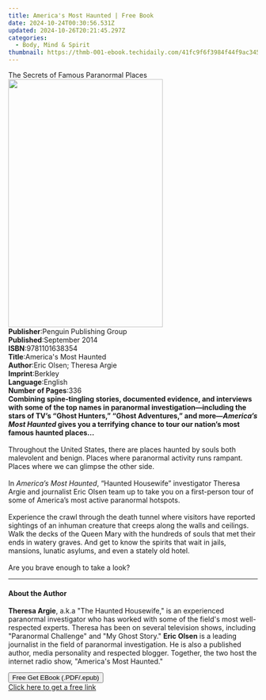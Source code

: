 ```yaml
---
title: America's Most Haunted | Free Book
date: 2024-10-24T00:30:56.531Z
updated: 2024-10-26T20:21:45.297Z
categories:
  - Body, Mind & Spirit
thumbnail: https://thmb-001-ebook.techidaily.com/41fc9f6f3984f44f9ac345de36cc5a971bdf3a4f866fb2077a8c9cb85c7f5ca0.jpg
---
```

<main id="book-container">
  <div class="flex flex-col">
    <div class="book-brief flex-1 py-6 px-4 sm:p-6 md:py-10 md:px-8">
      <!-- brief-->
      <div class="book-brief-main">The Secrets of Famous Paranormal Places</div>
    </div>
    <div
      class="book-meta-info flex-1 grid gap-4 col-start-1 col-end-3 row-start-1 sm:mb-6 sm:grid-cols-4 lg:gap-6 lg:col-start-2 lg:row-end-6 lg:row-span-6 lg:mb-0"
    >
      <div
        class="book-meta-info-left place-content-center mt-4 p-4 text-sm leading-6 col-start-2 col-span-2 dark:text-slate-400"
      >
        <img
          class="w-full h-500 object-cover rounded-lg sm:h-255 sm:col-span-2 lg:col-span-full"
          src="https://img-001-ebook.techidaily.com/3bfe85c72124feab6ef6d218ab44cd28c2e78ba04476512c814aa8a20725dbb0.jpg"
          alt=""
          width="312"
          height="500"
        />
      </div>
      <div
        class="book-meta-info-right mt-2 col-start-1 row-start-2 col-span-3 self-center"
      >
        <!-- meta data  -->
        <div class="flex flex-col px-4 md:px-8">
          <div class="flex-1">
            <strong>Publisher</strong>:<span class="px-2"
              >Penguin Publishing Group</span
            >
          </div>
          <div class="flex-1">
            <strong>Published</strong>:<span class="px-2">September 2014</span>
          </div>
          <div class="flex-1">
            <strong>ISBN</strong>:<span class="px-2">9781101638354</span>
          </div>
          <div class="flex-1">
            <strong>Title</strong>:<span class="px-2"
              >America&#39;s Most Haunted</span
            >
          </div>
          <div class="flex-1">
            <strong>Author</strong>:<span class="px-2"
              >Eric Olsen; Theresa Argie</span
            >
          </div>
          <div class="flex-1">
            <strong>Imprint</strong>:<span class="px-2">Berkley</span>
          </div>
          <div class="flex-1">
            <strong>Language</strong>:<span class="px-2">English</span>
          </div>
          <div class="flex-1">
            <strong>Number of Pages</strong>:<span class="px-2">336</span>
          </div>
        </div>
      </div>
    </div>
    <div class="book-description flex-1 py-6 px-4 sm:p-6 md:py-10 md:px-8">
      <div class="book-description-main">
        <div accordion-content="" id="description">
          <b
            >Combining spine-tingling stories, documented evidence, and
            interviews with some of the top names in paranormal
            investigation—including the stars of TV’s “Ghost Hunters,” “Ghost
            Adventures,” and more—<i>America’s Most Haunted</i>&nbsp;gives you a
            terrifying chance to tour our nation’s most famous haunted
            places...<br /><br /></b
          >Throughout the United States, there are places haunted by souls both
          malevolent and benign. Places where paranormal activity runs rampant.
          Places where we can glimpse the other side.<br /><br />In
          <i>America’s Most Haunted</i>, “Haunted Housewife” investigator
          Theresa Argie and journalist Eric Olsen team up to take you on a
          first-person tour of some of America’s most active paranormal
          hotspots.<br /><br />Experience the crawl through the death tunnel
          where visitors have reported sightings of an inhuman creature that
          creeps along the walls and ceilings. Walk the decks of the Queen Mary
          with the hundreds of souls that met their ends in watery graves. And
          get to know the spirits that wait in jails, mansions, lunatic asylums,
          and even a stately old hotel.<br /><br />Are you brave enough to take
          a look?
        </div>
        <div class="accordion-fader"></div>
      </div>
    </div>
    <div class="book-excerpts flex-1 py-6 px-4 sm:p-6 md:py-10 md:px-8">
      <!-- excerpts-->
      <div class="book-excerpts-main">
        <hr />
        <h4 class="placeholder placeholder-heading">
          <span>About the Author</span>
        </h4>
        <p>
          <b>Theresa Argie</b>, a.k.a "The Haunted Housewife," is an experienced
          paranormal investigator who has worked with some of the field's most
          well-respected experts. Theresa has been on several television shows,
          including "Paranormal Challenge" and "My Ghost Story."&nbsp;<b
            >Eric Olsen</b
          >
          is a leading journalist in the field of paranormal investigation. He
          is also a published author, media personality and respected
          blogger.&nbsp;Together, the two host the internet radio show,
          "America's Most Haunted."
        </p>
      </div>
    </div>
    <div
      class="book-about-author flex-1 py-6 px-4 sm:p-6 md:py-10 md:px-8"
    ></div>
    <div class="book-free-get flex-1 py-6 px-4 sm:p-6 md:py-10 md:px-8">
      <button
        id="btn-free-get"
        class="bg-blue-500 hover:bg-blue-700 text-white font-bold py-2 px-4 rounded"
      >
        Free Get EBook (.PDF/.epub)
      </button>
      <div id="countdown-display" class="px-2 text-lg mt-2"></div>
      <a
        id="free-link"
        class="hidden bg-blue-500 hover:bg-blue-700 text-white font-bold py-2 px-4 rounded"
        href="https://www.ebooks.com/en-us/book/1640843/america-s-most-haunted/eric-olsen/"
        target="_blank"
        >Click here to get a free link</a
      >
    </div>
    <script>
      let countdownTime = 0;
      let countdownInterval = null;
      document
        .getElementById('btn-free-get')
        .addEventListener('click', startCountdown);
      function startCountdown() {
        countdownTime = new Date().getTime() + 60000 * 3;
        countdownInterval = setInterval(updateCountdown, 1000);
        document.getElementById('btn-free-get').disabled = true;
        document
          .getElementById('btn-free-get')
          .classList.add('bg-gray-500', 'cursor-not-allowed');
      }
      function updateCountdown() {
        let currentTime = new Date().getTime();
        let timeLeft = countdownTime - currentTime;
        let secondsLeft = Math.floor(timeLeft / 1000);
        document.getElementById('countdown-display').innerHTML =
          `Remaining time: ${secondsLeft} seconds.`;
        if (secondsLeft <= 0) {
          clearInterval(countdownInterval);
          document.getElementById('btn-free-get').classList.add('hidden');
          document.getElementById('free-link').classList.remove('hidden');
          document.getElementById('countdown-display').innerHTML = '';
        }
      }
    </script>
  </div>
</main>

<ins class="adsbygoogle"
      style="display:block"
      data-ad-client="ca-pub-7571918770474297"
      data-ad-slot="8358498916"
      data-ad-format="auto"
      data-full-width-responsive="true"></ins>
    